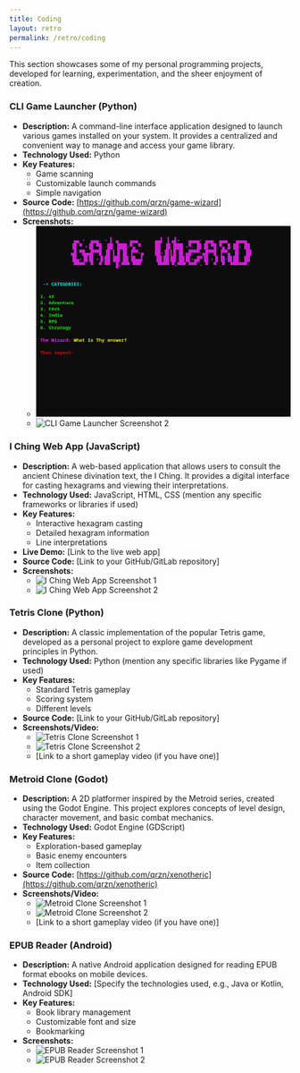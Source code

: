 ```yaml
---
title: Coding
layout: retro
permalink: /retro/coding
---
```


This section showcases some of my personal programming projects, developed for learning, experimentation, and the sheer enjoyment of creation.

### CLI Game Launcher (Python)

- **Description:** A command-line interface application designed to launch various games installed on your system. It provides a centralized and convenient way to manage and access your game library.
- **Technology Used:** Python
- **Key Features:**
  - Game scanning
  - Customizable launch commands
  - Simple navigation
- **Source Code:** [https://github.com/qrzn/game-wizard](https://github.com/qrzn/game-wizard)
- **Screenshots:**
  - ![CLI Game Launcher Screenshot 1](/assets/img/screenshots/pygames.png)
  - ![CLI Game Launcher Screenshot 2](path/to/your/screenshot2.png)

### I Ching Web App (JavaScript)

- **Description:** A web-based application that allows users to consult the ancient Chinese divination text, the I Ching. It provides a digital interface for casting hexagrams and viewing their interpretations.
- **Technology Used:** JavaScript, HTML, CSS (mention any specific frameworks or libraries if used)
- **Key Features:**
  - Interactive hexagram casting
  - Detailed hexagram information
  - Line interpretations
- **Live Demo:** [Link to the live web app]
- **Source Code:** [Link to your GitHub/GitLab repository]
- **Screenshots:**
  - ![I Ching Web App Screenshot 1](path/to/your/web_app_screenshot1.png)
  - ![I Ching Web App Screenshot 2](path/to/your/web_app_screenshot2.png)

### Tetris Clone (Python)

- **Description:** A classic implementation of the popular Tetris game, developed as a personal project to explore game development principles in Python.
- **Technology Used:** Python (mention any specific libraries like Pygame if used)
- **Key Features:**
  - Standard Tetris gameplay
  - Scoring system
  - Different levels
- **Source Code:** [Link to your GitHub/GitLab repository]
- **Screenshots/Video:**
  - ![Tetris Clone Screenshot 1](path/to/your/tetris_screenshot1.png)
  - ![Tetris Clone Screenshot 2](path/to/your/tetris_screenshot2.png)
  - [Link to a short gameplay video (if you have one)]

### Metroid Clone (Godot)

- **Description:** A 2D platformer inspired by the Metroid series, created using the Godot Engine. This project explores concepts of level design, character movement, and basic combat mechanics.
- **Technology Used:** Godot Engine (GDScript)
- **Key Features:**
  - Exploration-based gameplay
  - Basic enemy encounters
  - Item collection
- **Source Code:** [https://github.com/qrzn/xenotheric](https://github.com/qrzn/xenotheric)
- **Screenshots/Video:**
  - ![Metroid Clone Screenshot 1](path/to/your/metroid_screenshot1.png)
  - ![Metroid Clone Screenshot 2](path/to/your/metroid_screenshot2.png)
  - [Link to a short gameplay video (if you have one)]

### EPUB Reader (Android)

- **Description:** A native Android application designed for reading EPUB format ebooks on mobile devices.
- **Technology Used:** [Specify the technologies used, e.g., Java or Kotlin, Android SDK]
- **Key Features:**
  - Book library management
  - Customizable font and size
  - Bookmarking
- **Screenshots:**
  - ![EPUB Reader Screenshot 1](path/to/your/epub_reader_screenshot1.png)
  - ![EPUB Reader Screenshot 2](path/to/your/epub_reader_screenshot2.png)
